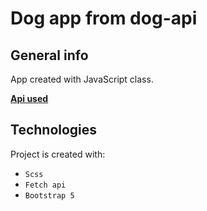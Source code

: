 # Dog app from dog-api

## General info
App created with JavaScript class.

**[Api used](https://dog.ceo/dog-api/)**



## Technologies
Project is created with:
* `Scss`
* `Fetch api`
* `Bootstrap 5`

